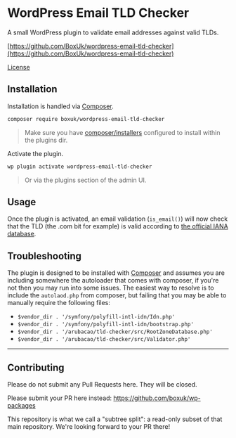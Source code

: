WordPress Email TLD Checker
===========================

A small WordPress plugin to validate email addresses against valid TLDs.

[https://github.com/BoxUk/wordpress-email-tld-checker](https://github.com/BoxUk/wordpress-email-tld-checker)

[License](LICENSE)


Installation
------------

Installation is handled via [Composer](http://getcomposer.org).

```bash
composer require boxuk/wordpress-email-tld-checker
```

> Make sure you have [composer/installers](https://github.com/composer/installers) configured to install within the plugins dir.

Activate the plugin.

```bash
wp plugin activate wordpress-email-tld-checker
```

> Or via the plugins section of the admin UI.

Usage
-----

Once the plugin is activated, an email validation (`is_email()`) will now check that the TLD (the .com bit for example) is valid according to [the official IANA database](https://www.iana.org/domains/root/db).

Troubleshooting
---------------

The plugin is designed to be installed with [Composer](http://getcomposer.org) and assumes you are including somewhere the autoloader that comes with composer, if you're not then you may run into some issues. The easiest way to resolve is to include the `autolaod.php` from composer, but failing that you may be able to manually require the following files:

* `$vendor_dir . '/symfony/polyfill-intl-idn/Idn.php'`
* `$vendor_dir . '/symfony/polyfill-intl-idn/bootstrap.php'`
* `$vendor_dir . '/arubacao/tld-checker/src/RootZoneDatabase.php'`
* `$vendor_dir . '/arubacao/tld-checker/src/Validator.php'`

---

Contributing
---

Please do not submit any Pull Requests here. They will be closed.

Please submit your PR here instead: https://github.com/boxuk/wp-packages

This repository is what we call a "subtree split": a read-only subset of that main repository.
We're looking forward to your PR there!
